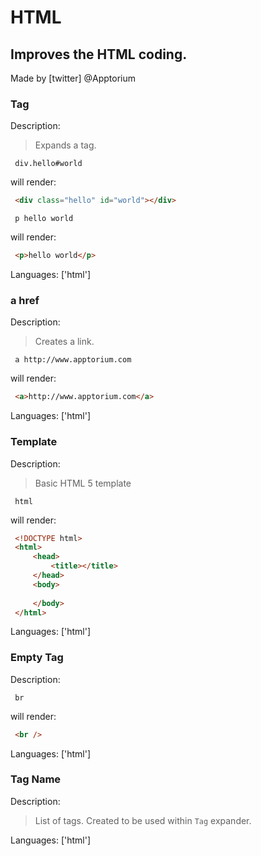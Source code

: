 # HTML

## Improves the HTML coding.

Made by [twitter] @Apptorium

### Tag

Description:

> Expands a tag.

` div.hello#world`

will render:



```html
 <div class="hello" id="world"></div>
```

` p hello world`

will render:



```html
 <p>hello world</p>
```

Languages: ['html']



### a href

Description:

> Creates a link.

` a http://www.apptorium.com`

will render:



```html
 <a>http://www.apptorium.com</a>
```

Languages: ['html']



### Template

Description:

> Basic HTML 5 template

` html`

will render:



```html
 <!DOCTYPE html>
 <html>
     <head>
         <title></title>
     </head>
     <body>
         
     </body>
 </html>
```

Languages: ['html']



### Empty Tag

Description:

` br`

will render:



```html
 <br />
```

Languages: ['html']



### Tag Name

Description:

> List of tags. Created to be used within `Tag` expander.

Languages: ['html']



